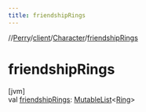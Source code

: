 ```yaml
---
title: friendshipRings
---
```

//[Perry](../../../index.html)/[client](../index.html)/[Character](index.html)/[friendshipRings](friendship-rings.html)



# friendshipRings



[jvm]\
val [friendshipRings](friendship-rings.html): [MutableList](https://kotlinlang.org/api/latest/jvm/stdlib/kotlin.collections/-mutable-list/index.html)<[Ring](../-ring/index.html)>




